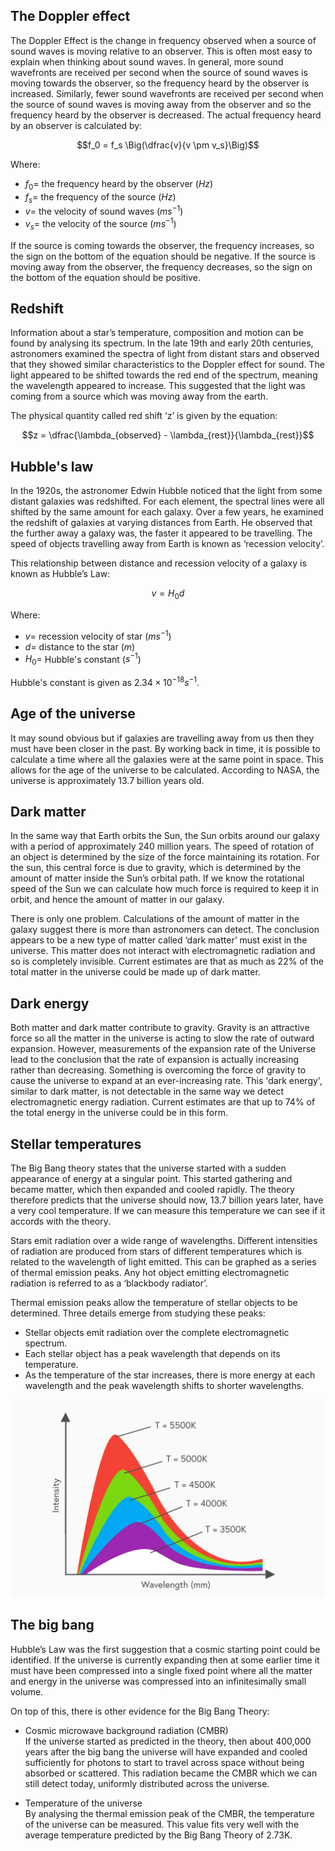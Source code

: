 ## The Doppler effect

The Doppler Effect is the change in frequency observed when a source of sound waves is moving relative to an observer. This is often most easy to explain when thinking about sound waves. In general, more sound wavefronts are received per second when the source of sound waves is moving towards the observer, so the frequency heard by the observer is increased. Similarly, fewer sound wavefronts are received per second when the source of sound waves is moving away from the observer and so the frequency heard by the observer is decreased. The actual frequency heard by an observer is calculated by:

$$f_0 = f_s \Big(\dfrac{v}{v \pm v_s}\Big)$$

Where:

- $f_0 =$ the frequency heard by the observer ($Hz$)
- $f_s =$ the frequency of the source ($Hz$)
- $v =$ the velocity of sound waves ($ms^{-1}$)
- $v_s =$ the velocity of the source ($ms^{-1}$)

If the source is coming towards the observer, the frequency increases, so the sign on the bottom of the equation should be negative. If the source is moving away from the observer, the frequency decreases, so the sign on the bottom of the equation should be positive.

## Redshift

Information about a star’s temperature, composition and motion can be found by analysing its spectrum. In the late 19th and early 20th centuries, astronomers examined the spectra of light from distant stars and observed that they showed similar characteristics to the Doppler effect for sound. The light appeared to be shifted towards the red end of the spectrum, meaning the wavelength appeared to increase. This suggested that the light was coming from a source which was moving away from the earth.

The physical quantity called red shift ‘z’ is given by the equation:

$$z = \dfrac{\lambda_{observed} - \lambda_{rest}}{\lambda_{rest}}$$

## Hubble's law

In the 1920s, the astronomer Edwin Hubble noticed that the light from some distant galaxies was redshifted. For each element, the spectral lines were all shifted by the same amount for each galaxy. Over a few years, he examined the redshift of galaxies at varying distances from Earth. He observed that the further away a galaxy was, the faster it appeared to be travelling. The speed of objects travelling away from Earth is known as ‘recession velocity’.

This relationship between distance and recession velocity of a galaxy is known as Hubble’s Law:

$$v = H_0d$$

Where:

- $v =$ recession velocity of star ($ms^{-1}$)
- $d =$ distance to the star ($m$)
- $H_0 =$ Hubble's constant ($s^{-1}$)

Hubble's constant is given as $2.34 \times 10^{-18}s^{-1}$.

## Age of the universe

It may sound obvious but if galaxies are travelling away from us then they must have been closer in the past. By working back in time, it is possible to calculate a time where all the galaxies were at the same point in space. This allows for the age of the universe to be calculated. According to NASA, the universe is approximately 13.7 billion years old.

## Dark matter

In the same way that Earth orbits the Sun, the Sun orbits around our galaxy with a period of approximately 240 million years. The speed of rotation of an object is determined by the size of the force maintaining its rotation. For the sun, this central force is due to gravity, which is determined by the amount of matter inside the Sun’s orbital path. If we know the rotational speed of the Sun we can calculate how much force is required to keep it in orbit, and hence the amount of matter in our galaxy.

There is only one problem. Calculations of the amount of matter in the galaxy suggest there is more than astronomers can detect. The conclusion appears to be a new type of matter called ‘dark matter’ must exist in the universe. This matter does not interact with electromagnetic radiation and so is completely invisible. Current estimates are that as much as 22% of the total matter in the universe could be made up of dark matter.

## Dark energy

Both matter and dark matter contribute to gravity. Gravity is an attractive force so all the matter in the universe is acting to slow the rate of outward expansion. However, measurements of the expansion rate of the Universe lead to the conclusion that the rate of expansion is actually increasing rather than decreasing. Something is overcoming the force of gravity to cause the universe to expand at an ever-increasing rate. This 'dark energy', similar to dark matter, is not detectable in the same way we detect electromagnetic energy radiation. Current estimates are that up to 74% of the total energy in the universe could be in this form.

## Stellar temperatures

The Big Bang theory states that the universe started with a sudden appearance of energy at a singular point. This started gathering and became matter, which then expanded and cooled rapidly. The theory therefore predicts that the universe should now, 13.7 billion years later, have a very cool temperature. If we can measure this temperature we can see if it accords with the theory.

Stars emit radiation over a wide range of wavelengths. Different intensities of radiation are produced from stars of different temperatures which is related to the wavelength of light emitted. This can be graphed as a series of thermal emission peaks. Any hot object emitting electromagnetic radiation is referred to as a ‘blackbody radiator’.

Thermal emission peaks allow the temperature of stellar objects to be determined. Three details emerge from studying these peaks:

- Stellar objects emit radiation over the complete electromagnetic spectrum.
- Each stellar object has a peak wavelength that depends on its temperature.
- As the temperature of the star increases, there is more energy at each wavelength and the peak wavelength shifts to shorter wavelengths.

![Stellar temperatures](stellar_temperatures.svg)

## The big bang

Hubble’s Law was the first suggestion that a cosmic starting point could be identified. If the universe is currently expanding then at some earlier time it must have been compressed into a single fixed point where all the matter and energy in the universe was compressed into an infinitesimally small volume.

On top of this, there is other evidence for the Big Bang Theory:

- Cosmic microwave background radiation (CMBR) <br>
  If the universe started as predicted in the theory, then about 400,000 years after the big bang the universe will have expanded and cooled sufficiently for photons to start to travel across space without being absorbed or scattered. This radiation became the CMBR which we can still detect today, uniformly distributed across the universe.

- Temperature of the universe <br>
  By analysing the thermal emission peak of the CMBR, the temperature of the universe can be measured. This value fits very well with the average temperature predicted by the Big Bang Theory of 2.73K.
